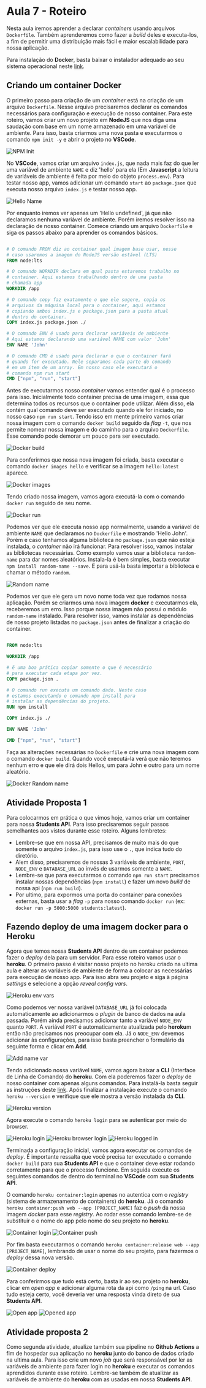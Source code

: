 # Aula 7 - Roteiro

Nesta aula iremos aprender a declarar _containers_ usando arquivos `Dockerfile`. Também aprenderemos como fazer a _build_ deles e executa-los, a fim de permitir uma distribuição mais fácil e maior escalabilidade para nossa aplicação.

Para instalação do **Docker**, basta baixar o instalador adequado ao seu sistema operacional neste [link](https://www.docker.com/products/docker-desktop).

## Criando um container Docker

O primeiro passo para criação de um _container_ está na criação de um arquivo `Dockerfile`. Nesse arquivo precisaremos declarar os comandos necessários para configuração e execução de nosso container. Para este roteiro, vamos criar um novo projeto em **NodeJS** que nos diga uma saudação com base em um nome armazenado em uma variável de ambiente. Para isso, basta criarmos uma nova pasta e executarmos o comando `npm init -y` e abrir o projeto no **VSCode**.

![NPM Init](images/1-npm-init.png)

No **VSCode**, vamos criar um arquivo `index.js`, que nada mais faz do que ler uma variável de ambiente `NAME` e diz 'hello' para ela (Em **Javascript** a leitura de variáveis de ambiente é feita por meio do objeto `process.env`). Para testar nosso app, vamos adicionar um comando `start` ao `package.json` que executa nosso arquivo `index.js` e testar nosso app.

![Hello Name](images/2-hello-name.png)

Por enquanto iremos ver apenas um 'Hello undefined', já que não declaramos nenhuma variável de ambiente. Porém iremos resolver isso na declaração de nosso container. Comece criando um arquivo `Dockerfile` e siga os passos abaixo para aprender os comandos básicos.

```Dockerfile

# O comando FROM diz ao container qual imagem base usar, nesse
# caso usaremos a imagem do NodeJS versão estável (LTS)
FROM node:lts

# O comando WORKDIR declara em qual pasta estaremos trabalho no
# container. Aqui estamos trabalhando dentro de uma pasta
# chamada app
WORKDIR /app

# O comando copy faz exatamente o que ele sugere, copia os
# arquivos da máquina local para o container, aqui estamos
# copiando ambos index.js e package.json para a pasta atual
# dentro do container.
COPY index.js package.json ./

# O comando ENV é usado para declarar variáveis de ambiente
# Aqui estamos declarando uma variável NAME com valor 'John'
ENV NAME 'John'

# O comando CMD é usado para declarar o que o container fará
# quando for executado. Nele separamos cada parte do comando
# em um item de um array. Em nosso caso ele executará o
# comando npm run start
CMD ["npm", "run", "start"]

```

Antes de executarmos nosso _container_ vamos entender qual é o processo para isso. Inicialmente todo container precisa de uma imagem, essa que determina todos os recursos que o container pode utilizar. Além disso, ela contém qual comando deve ser executado quando ele for iniciado, no nosso caso `npm run start`. Tendo isso em mente primeiro vamos criar nossa imagem com o comando `docker build` seguido da _flag_ `-t`, que nos permite nomear nossa imagem e do caminho para o arquivo `Dockerfile`. Esse comando pode demorar um pouco para ser executado.

![Docker build](images/3-docker-build.png)

Para conferirmos que nossa nova imagem foi criada, basta executar o comando `docker images hello` e verificar se a imagem `hello:latest` aparece.

![Docker images](images/4-docker-images.png)

Tendo criado nossa imagem, vamos agora executá-la com o comando `docker run` seguido de seu nome.

![Docker run](images/5-docker-run.png)

Podemos ver que ele executa nosso app normalmente, usando a variável de ambiente `NAME` que declaramos no `Dockerfile` e mostrando 'Hello John'. Porém e caso tenhamos alguma biblioteca no `package.json` que não esteja instalada, o _container_ não irá funcionar. Para resolver isso, vamos instalar as bibliotecas necessárias. Como exemplo vamos usar a biblioteca `random-name` para dar nomes aleatórios. Instala-la é bem simples, basta executar `npm install random-name --save`. E para usá-la basta importar a biblioteca e chamar o método `random`.

![Random name](images/6-random-name.png)

Podemos ver que ele gera um novo nome toda vez que rodamos nossa aplicação. Porém se criarmos uma nova imagem **docker** e executarmos ela, receberemos um erro. Isso porque nossa imagem não possui o módulo `random-name` instalado. Para resolver isso, vamos instalar as dependências de nosso projeto listadas no `package.json` antes de finalizar a criação do container.

```Dockerfile

FROM node:lts

WORKDIR /app

# ë uma boa prática copiar somente o que é necessário
# para executar cada etapa por vez.
COPY package.json .

# O comando run executa um comando dado. Neste caso
# estamos executando o comando npm install para
# instalar as dependências do projeto.
RUN npm install

COPY index.js ./

ENV NAME 'John'

CMD ["npm", "run", "start"]

```

Faça as alterações necessárias no `Dockerfile` e crie uma nova imagem com o comando `docker build`. Quando você executá-la verá que não teremos nenhum erro e que ele dirá dois Hellos, um para John e outro para um nome aleatório.

![Docker Random name](images/7-docker-random-name.png)

## Atividade Proposta 1

Para colocarmos em prática o que vimos hoje, vamos criar um container para nossa **Students API**. Para isso precisaremos seguir passos semelhantes aos vistos durante esse roteiro. Alguns lembretes:

- Lembre-se que em nossa API, precisamos de muito mais do que somente o arquivo `index.js`, para isso use o `.`, que indica tudo do diretório.
- Alem disso, precisaremos de nossas 3 variáveis de ambiente, `PORT`, `NODE_ENV` e `DATABASE_URL` ao invés de usarmos somente a `NAME`.
- Lembre-se que para executarmos o comando `npm run start` precisamos instalar nossas dependências (`npm install`) e fazer um novo _build_ de nossa api (`npm run build`).
- Por ultimo, para expormos uma porta do container para conexões externas, basta usar a _flag_ `-p` para nosso comando `docker run` (ex: `docker run -p 5000:5000 students:latest`).

## Fazendo deploy de uma imagem docker para o Heroku

Agora que temos nossa **Students API** dentro de um container podemos fazer o _deploy_ dela para um servidor. Para esse roteiro vamos usar o **heroku**. O primeiro passo é visitar nosso projeto no heroku criado na ultima aula e alterar as variáveis de ambiente de forma a colocar as necessárias para execução de nosso app. Para isso abra seu projeto e siga à página _settings_ e selecione a opção _reveal config vars_.

![Heroku env vars](images/8-heroku-env-vars.png)

Como podemos ver nossa variável `DATABASE_URL` já foi colocada automaticamente ao adicionarmos o _plugin_ de banco de dados na aula passada. Porém ainda precisamos adicionar tanto a variável `NODE_ENV` quanto `PORT`. A variável `PORT` é automaticamente atualizada pelo **heroku**m então não precisamos nos preocupar com ela. Já o `NODE_ENV` devemos adicionar às configurações, para isso basta preencher o formulário da seguinte forma e clicar em **Add**.

![Add name var](images/9-add-name-var.png)

Tendo adicionado nossa variável `NAME`, vamos agora baixar a **CLI** (Interface de Linha de Comando) do **heroku**. Com ela poderemos fazer o _deploy_ de nosso container com apenas alguns comandos. Para instalá-la basta seguir as instruções deste [link](https://devcenter.heroku.com/articles/heroku-cli#download-and-install). Após finalizar a instalação execute o comando `heroku --version` e verifique que ele mostra a versão instalada da **CLI**.

![Heroku version](images/10-heroku-version.png)

Agora execute o comando `heroku login` para se autenticar por meio do browser.

![Heroku login](images/11-heroku-login.png)
![Heroku browser login](images/12-browser-login.png)
![Heroku logged in](images/13-terminal-loggedin.png)

Terminada a configuração inicial, vamos agora executar os comandos de _deploy_. É importante ressalta que você precisa ter executado o comando `docker build` para sua **Students API** e que o container deve estar rodando corretamente para que o processo funcione. Em seguida execute os seguintes comandos de dentro do terminal no **VSCode** com sua **Students API**.

O comando `heroku container:login` apenas no autentica com o _registry_ (sistema de armazenamento de containers) do **heroku**. Já o comando `heroku container:push web --app [PROJECT_NAME]` faz o _push_ da nossa imagem _docker_ para esse _registry_. Ao rodar esse comando lembre-se de substituir o o nome do app pelo nome do seu projeto no **heroku**.

![Container login](images/14-container-login.png)
![Container push](images/15-container-push.png)

Por fim basta executarmos o comando `heroku container:release web --app [PROJECT_NAME]`, lembrando de usar o nome do seu projeto, para fazermos o _deploy_ dessa nova versão.

![Container deploy](images/16-container-deploy.png)

Para conferirmos que tudo está certo, basta ir ao seu projeto no **heroku**, clicar em _open app_ e adicionar alguma rota da api como `/ping` na url. Caso tudo esteja certo, você deveria ver uma resposta vinda direto de sua **Students API**.

![Open app](images/17-open-app.png)
![Opened app](images/18-opened-app.png)

## Atividade proposta 2

Como segunda atividade, atualize também sua pipeline no **Github Actions** a fim de hospedar sua aplicação no **heroku** junto do banco de dados criado na ultima aula. Para isso crie um novo _job_ que será responsável por ler as variáveis de ambiente para fazer login no **heroku** e executar os comandos aprendidos durante esse roteiro. Lembre-se também de atualizar as variáveis de ambiente do **heroku** com as usadas em nossa **Students API**.

